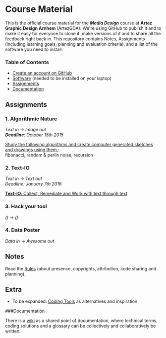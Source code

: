 # Course Material

This is the official course material for the ***Media Design*** course at **Artez Graphic Design Arnhem** (ArtezGDA). We're using GitHub to publish it and to make it easy for everyone to clone it, make versions of it and to share all the feedback right back in. This repository contains Notes, Assignments (including learning goals, planning and evaluation criteria), and a list of the software you need to install.

### Table of Contents

- [Create an account on GitHub](GitHub.md)
- [Software](Software.md) (needed to be installed on your laptop)
- [Assignments](#assignments)
- [Documentation](https://github.com/ArtezGDA/Algorithmic-Nature/wiki)

## Assignments

### 1. Algorithmic Nature
*Text in -> Image out*  
***Deadline**: October 15th 2015*

[Study the following algorithms and create computer generated sketches and drawings using them.](AlgorithmicNature.md):  
fibonacci, random & perlin noise, recursion

### 2. Text-IO
*Text in -> Text out*  
*Deadline: January 7th 2016*

[**Text-IO**: Collect, Remediate and Work with text through text](textIO.md)

### 3. Hack your tool
*() -> ()*  
<!--*Deadline:*-->

### 4. Data Poster
*Data in -> Awesome out*  
<!--*Deadline:*-->

## Notes

Read the [Rules](Rules.md) (about presence, copyrights, attribution, code sharing and planning).

## Extra

- To be expanded: [Coding Tools](CodingTools.md) as alternatives and inspiration

###Documentation

There is a [wiki](https://github.com/ArtezGDA/Algorithmic-Nature/wiki) as a shared point of documentation, where technical terms, coding solutions and a glossary can be collectively and collaboratively be written.
